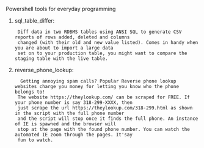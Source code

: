 Powershell tools for everyday programming

1. sql_table_differ: 

		Diff data in two RDBMS tables using ANSI SQL to generate CSV reports of rows added, deleted and columns 
		changed (with their old and new value listed). Comes in handy when you are about to import a large data 
		set on to your production table, you might want to compare the staging table with the live table.  

2. reverse_phone_lookup:

         Getting annoying spam calls? Popular Reverse phone lookup websites charge you money for letting you know who the phone belongs to!
        The website https://theylookup.com/ can be scraped for FREE. If your phone number is say 318-299-XXXX, then 
        just scrape the url https://theylookup.com/318-299.html as shown in the script with the full phone number
        and the script will stop once it finds the full phone. An instance of IE is spawned and the browser will
        stop at the page with the found phone number. You can watch the automated IE zoom through the pages. It'say
        fun to watch.
        
        